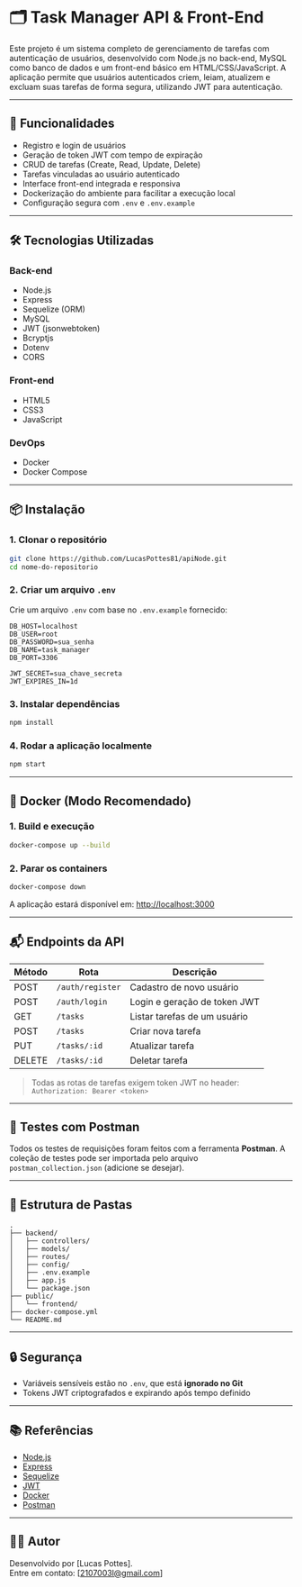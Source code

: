 
# 🗂️ Task Manager API & Front-End

Este projeto é um sistema completo de gerenciamento de tarefas com autenticação de usuários, desenvolvido com Node.js no back-end, MySQL como banco de dados e um front-end básico em HTML/CSS/JavaScript. A aplicação permite que usuários autenticados criem, leiam, atualizem e excluam suas tarefas de forma segura, utilizando JWT para autenticação.

---

## 🚀 Funcionalidades

- Registro e login de usuários
- Geração de token JWT com tempo de expiração
- CRUD de tarefas (Create, Read, Update, Delete)
- Tarefas vinculadas ao usuário autenticado
- Interface front-end integrada e responsiva
- Dockerização do ambiente para facilitar a execução local
- Configuração segura com `.env` e `.env.example`


---

## 🛠️ Tecnologias Utilizadas

### Back-end
- Node.js
- Express
- Sequelize (ORM)
- MySQL
- JWT (jsonwebtoken)
- Bcryptjs
- Dotenv
- CORS

### Front-end
- HTML5
- CSS3
- JavaScript

### DevOps
- Docker
- Docker Compose

---

## 📦 Instalação

### 1. Clonar o repositório

```bash
git clone https://github.com/LucasPottes81/apiNode.git
cd nome-do-repositorio
```

### 2. Criar um arquivo `.env`

Crie um arquivo `.env` com base no `.env.example` fornecido:

```env
DB_HOST=localhost
DB_USER=root
DB_PASSWORD=sua_senha
DB_NAME=task_manager
DB_PORT=3306

JWT_SECRET=sua_chave_secreta
JWT_EXPIRES_IN=1d
```

### 3. Instalar dependências

```bash
npm install
```

### 4. Rodar a aplicação localmente

```bash
npm start
```

---

## 🐳 Docker (Modo Recomendado)

### 1. Build e execução

```bash
docker-compose up --build
```

### 2. Parar os containers

```bash
docker-compose down
```

A aplicação estará disponível em: [http://localhost:3000](http://localhost:3000)

---

## 📬 Endpoints da API

| Método | Rota                   | Descrição                     |
|--------|------------------------|-------------------------------|
| POST   | `/auth/register`       | Cadastro de novo usuário      |
| POST   | `/auth/login`          | Login e geração de token JWT  |
| GET    | `/tasks`               | Listar tarefas de um usuário  |
| POST   | `/tasks`               | Criar nova tarefa             |
| PUT    | `/tasks/:id`           | Atualizar tarefa              |
| DELETE | `/tasks/:id`           | Deletar tarefa                |

> Todas as rotas de tarefas exigem token JWT no header: `Authorization: Bearer <token>`

---

## 🧪 Testes com Postman

Todos os testes de requisições foram feitos com a ferramenta **Postman**. A coleção de testes pode ser importada pelo arquivo `postman_collection.json` (adicione se desejar).

---

## 📁 Estrutura de Pastas

```
.
├── backend/
│   ├── controllers/
│   ├── models/
│   ├── routes/
│   ├── config/
│   ├── .env.example
│   ├── app.js
│   └── package.json
├── public/
│   └── frontend/
├── docker-compose.yml
└── README.md
```

---

## 🔒 Segurança

- Variáveis sensíveis estão no `.env`, que está **ignorado no Git**
- Tokens JWT criptografados e expirando após tempo definido

---

## 📚 Referências

- [Node.js](https://nodejs.org/)
- [Express](https://expressjs.com/)
- [Sequelize](https://sequelize.org/)
- [JWT](https://jwt.io/)
- [Docker](https://www.docker.com/)
- [Postman](https://www.postman.com/)

---

## 👨‍💻 Autor

Desenvolvido por [Lucas Pottes].  
Entre em contato: [2107003l@gmail.com]
